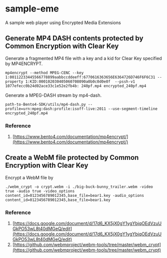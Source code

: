 # sample-eme
A sample web player using Encrypted Media Extensions

## Generate MP4 DASH contents protected by Common Encryption with Clear Key

Generate a fragmented MP4 file with a key and a kid for Clear Key specified by MP4ENCRYPT.

```
mp4encrypt --method MPEG-CENC --key 1:00112233445566778899aabbccddeeff:6770616363656E6364726D746F6F6C31 --property 1:KID:000102030405060708090a0b0c0d0e0f  --pssh-v1 1077efecc0b24d02ace33c1e52e2fb4b: 240pf.mp4 encrypted_240pf.mp4
```

Generate a MPEG-DASH stream by mp4-dash.

```
path-to-Bento4-SDK/utils/mp4-dash.py --profile=urn:mpeg:dash:profile:isoff-live:2011 --use-segment-timeline encrypted_240pf.mp4
```

### Reference

1. [https://www.bento4.com/documentation/mp4encrypt/](https://www.bento4.com/documentation/mp4encrypt/)


## Create a WebM file protected by Common Encryption with Clear Key

Encrypt a WebM file by 

```
./webm_crypt -o crypt.webm -i ./big-buck-bunny_trailer.webm -video true -audio true -video_options content_id=0123456789012345,base_file=bear1.key -audio_options content_id=0123456789012345,base_file=bear1.key
```

### Reference

1. [https://docs.google.com/document/d/17d6_KX5jX0gY1ygYbjqOEdVzuUGkPO53wL8t40dMGeQ/edit](https://docs.google.com/document/d/17d6_KX5jX0gY1ygYbjqOEdVzuUGkPO53wL8t40dMGeQ/edit)
2. [https://github.com/webmproject/webm-tools/tree/master/webm_crypt](https://github.com/webmproject/webm-tools/tree/master/webm_crypt)
